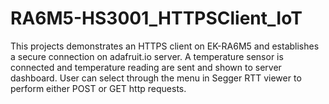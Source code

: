 # RA6M5-HS3001_HTTPSClient_IoT
This projects demonstrates an HTTPS client on EK-RA6M5 and establishes a secure connection on adafruit.io server. A temperature sensor is connected and temperature reading are sent and shown to server dashboard. User can select through the menu in Segger RTT viewer to perform either POST or GET http requests.
